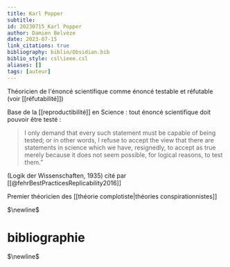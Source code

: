 ```yaml
---
title: Karl Popper
subtitle:
id: 20230715_Karl Popper
author: Damien Belvèze
date: 2023-07-15
link_citations: true
bibliography: biblio/Obsidian.bib
biblio_style: csl\ieee.csl
aliases: []
tags: [auteur]
---
```

Théoricien de l'énoncé scientifique comme énoncé testable et réfutable (voir [[réfutabilité]])

Base de la [[reproductibilité]] en Science : tout énoncé scientifique doit pouvoir être testé : 

> I only demand that every such statement must be capable of being tested; or in other words, I refuse to accept the view that there are statements in science which we have, resignedly, to accept as true merely because it does not seem possible, for logical reasons, to test them.”

(Logik der Wissenschaften, 1935) cité par [[@fehrBestPracticesReplicability2016]]

Premier théoricien des [[théorie complotiste|théories conspirationnistes]]




$\newline$
# bibliographie
$\newline$






